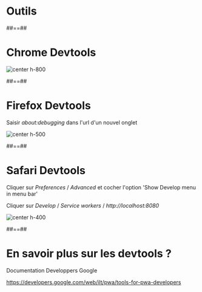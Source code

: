 <!-- .slide: class="transition bg-blue" -->

# Outils

##==##

# Chrome Devtools

![center h-800](assets/images/chrome_devtools.png)

##==##

# Firefox Devtools

Saisir _about:debugging_ dans l'url d'un nouvel onglet

![center h-500](assets/images/firefox_devtools.png)

##==##

# Safari Devtools

Cliquer sur _Preferences_ / _Advanced_ et cocher l'option 'Show Develop menu in menu bar'

Cliquer sur _Develop_ / _Service workers_ / _http://localhost:8080_

![center h-400](assets/images/safari_devtools.png)

##==##

# En savoir plus sur les devtools ?

Documentation Developpers Google

https://developers.google.com/web/ilt/pwa/tools-for-pwa-developers
